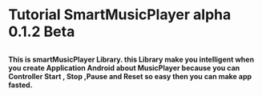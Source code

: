 <h1><B>Tutorial SmartMusicPlayer alpha 0.1.2 Beta</B><h2>
<h4>This is smartMusicPlayer Library. this Library make you intelligent when you create Application Android about MusicPlayer because you can
Controller Start , Stop ,Pause and Reset so easy then you can make app fasted.</h4>
